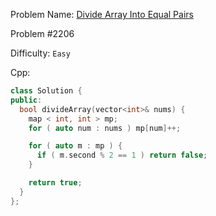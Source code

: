 Problem Name: [Divide Array Into Equal Pairs](https://leetcode.com/problems/divide-array-into-equal-pairs/)

Problem #2206

Difficulty: `Easy`

Cpp:

```cpp
class Solution {
public:
  bool divideArray(vector<int>& nums) {
    map < int, int > mp;
    for ( auto num : nums ) mp[num]++;

    for ( auto m : mp ) {
      if ( m.second % 2 == 1 ) return false;
    }

    return true;
  }
};
```
